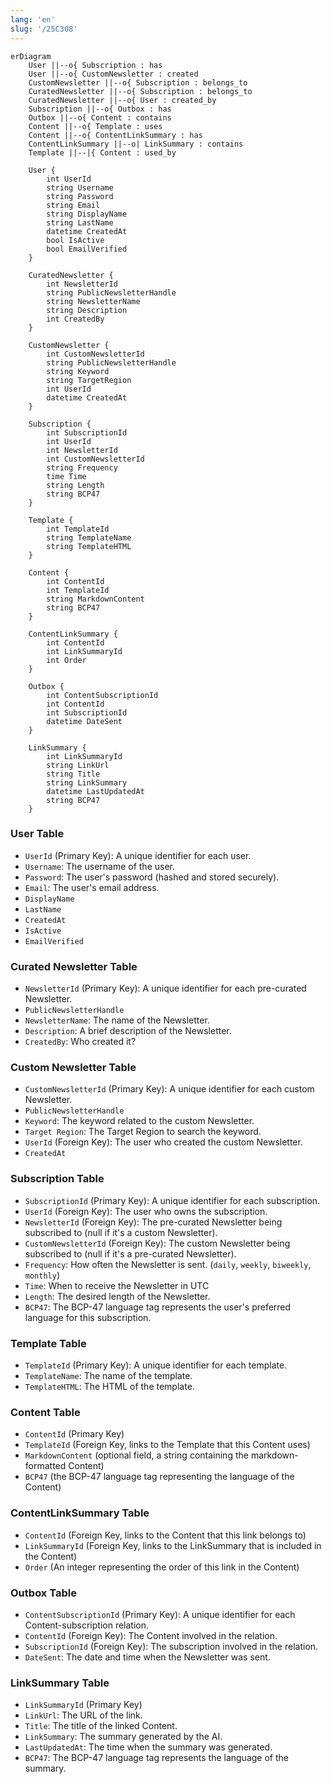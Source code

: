 ```yaml
---
lang: 'en'
slug: '/25C308'
---
```


```mermaid
erDiagram
    User ||--o{ Subscription : has
    User ||--o{ CustomNewsletter : created
    CustomNewsletter ||--o{ Subscription : belongs_to
    CuratedNewsletter ||--o{ Subscription : belongs_to
    CuratedNewsletter ||--o{ User : created_by
    Subscription ||--o{ Outbox : has
    Outbox ||--o{ Content : contains
    Content ||--o{ Template : uses
    Content ||--o{ ContentLinkSummary : has
    ContentLinkSummary ||--o| LinkSummary : contains
    Template ||--|{ Content : used_by

    User {
        int UserId
        string Username
        string Password
        string Email
        string DisplayName
        string LastName
        datetime CreatedAt
        bool IsActive
        bool EmailVerified
    }

    CuratedNewsletter {
        int NewsletterId
        string PublicNewsletterHandle
        string NewsletterName
        string Description
        int CreatedBy
    }

    CustomNewsletter {
        int CustomNewsletterId
        string PublicNewsletterHandle
        string Keyword
        string TargetRegion
        int UserId
        datetime CreatedAt
    }

    Subscription {
        int SubscriptionId
        int UserId
        int NewsletterId
        int CustomNewsletterId
        string Frequency
        time Time
        string Length
        string BCP47
    }

    Template {
        int TemplateId
        string TemplateName
        string TemplateHTML
    }

    Content {
        int ContentId
        int TemplateId
        string MarkdownContent
        string BCP47
    }

    ContentLinkSummary {
        int ContentId
        int LinkSummaryId
        int Order
    }

    Outbox {
        int ContentSubscriptionId
        int ContentId
        int SubscriptionId
        datetime DateSent
    }

    LinkSummary {
        int LinkSummaryId
        string LinkUrl
        string Title
        string LinkSummary
        datetime LastUpdatedAt
        string BCP47
    }

```

### User Table

- `UserId` (Primary Key): A unique identifier for each user.
- `Username`: The username of the user.
- `Password`: The user's password (hashed and stored securely).
- `Email`: The user's email address.
- `DisplayName`
- `LastName`
- `CreatedAt`
- `IsActive`
- `EmailVerified`

### Curated Newsletter Table

- `NewsletterId` (Primary Key): A unique identifier for each pre-curated Newsletter.
- `PublicNewsletterHandle`
- `NewsletterName`: The name of the Newsletter.
- `Description`: A brief description of the Newsletter.
- `CreatedBy`: Who created it?

### Custom Newsletter Table

- `CustomNewsletterId` (Primary Key): A unique identifier for each custom Newsletter.
- `PublicNewsletterHandle`
- `Keyword`: The keyword related to the custom Newsletter.
- `Target Region`: The Target Region to search the keyword.
- `UserId` (Foreign Key): The user who created the custom Newsletter.
- `CreatedAt`

### Subscription Table

- `SubscriptionId` (Primary Key): A unique identifier for each subscription.
- `UserId` (Foreign Key): The user who owns the subscription.
- `NewsletterId` (Foreign Key): The pre-curated Newsletter being subscribed to (null if it's a custom Newsletter).
- `CustomNewsletterId` (Foreign Key): The custom Newsletter being subscribed to (null if it's a pre-curated Newsletter).
- `Frequency`: How often the Newsletter is sent. (`daily`, `weekly`, `biweekly`, `monthly`)
- `Time`: When to receive the Newsletter in UTC
- `Length`: The desired length of the Newsletter.
- `BCP47`: The BCP-47 language tag represents the user's preferred language for this subscription.

### Template Table

- `TemplateId` (Primary Key): A unique identifier for each template.
- `TemplateName`: The name of the template.
- `TemplateHTML`: The HTML of the template.

### Content Table

- `ContentId` (Primary Key)
- `TemplateId` (Foreign Key, links to the Template that this Content uses)
- `MarkdownContent` (optional field, a string containing the markdown-formatted Content)
- `BCP47` (the BCP-47 language tag representing the language of the Content)

### ContentLinkSummary Table

- `ContentId` (Foreign Key, links to the Content that this link belongs to)
- `LinkSummaryId` (Foreign Key, links to the LinkSummary that is included in the Content)
- `Order` (An integer representing the order of this link in the Content)

### Outbox Table

- `ContentSubscriptionId` (Primary Key): A unique identifier for each Content-subscription relation.
- `ContentId` (Foreign Key): The Content involved in the relation.
- `SubscriptionId` (Foreign Key): The subscription involved in the relation.
- `DateSent`: The date and time when the Newsletter was sent.

### LinkSummary Table

- `LinkSummaryId` (Primary Key)
- `LinkUrl`: The URL of the link.
- `Title`: The title of the linked Content.
- `LinkSummary`: The summary generated by the AI.
- `LastUpdatedAt`: The time when the summary was generated.
- `BCP47`: The BCP-47 language tag represents the language of the summary.
